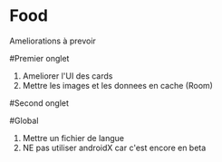 # Food
Ameliorations à prevoir

#Premier onglet
1. Ameliorer l'UI des cards
2. Mettre les images et les donnees en cache (Room)


#Second onglet


#Global
1. Mettre un fichier de langue
2. NE pas utiliser androidX car c'est encore en beta
